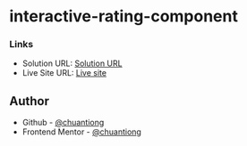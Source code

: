 # interactive-rating-component

### Links

- Solution URL: [Solution URL](https://www.frontendmentor.io/solutions/interactive-rating-component-fbCvvVi8TQ)
- Live Site URL: [Live site](https://chuantiong.github.io/interactive-rating-component/)

## Author

- Github - [@chuantiong](https://github.com/chuantiong)
- Frontend Mentor - [@chuantiong](https://www.frontendmentor.io/profile/chuantiong)
